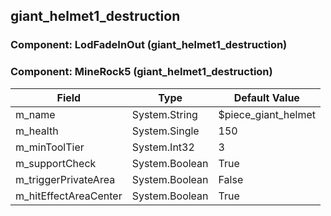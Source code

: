 ## giant_helmet1_destruction

### Component: LodFadeInOut (giant_helmet1_destruction)

### Component: MineRock5 (giant_helmet1_destruction)

|Field|Type|Default Value|
|-----|----|-------------|
|m_name|System.String|$piece_giant_helmet|
|m_health|System.Single|150|
|m_minToolTier|System.Int32|3|
|m_supportCheck|System.Boolean|True|
|m_triggerPrivateArea|System.Boolean|False|
|m_hitEffectAreaCenter|System.Boolean|True|

